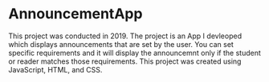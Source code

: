 # AnnouncementApp
This project was conducted in 2019. The project is an App I devleoped which displays announcements that are set by the user. You can set specific requirements and it will display the announcemnt only if the student or reader matches those requirements. This project was created using JavaScript, HTML, and CSS.
